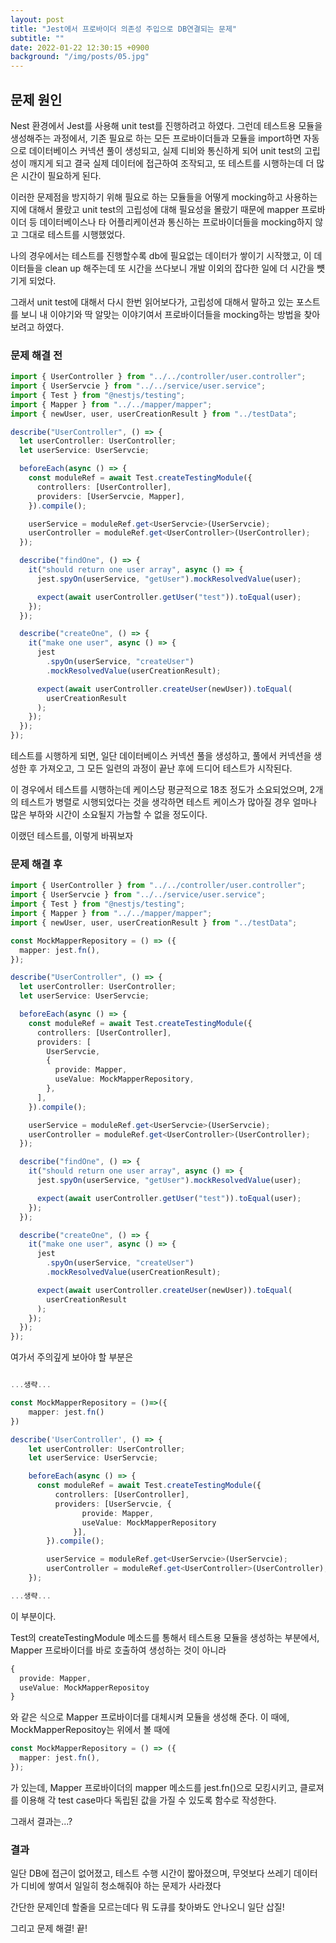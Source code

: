 ```yaml
---
layout: post
title: "Jest에서 프로바이더 의존성 주입으로 DB연결되는 문제"
subtitle: ""
date: 2022-01-22 12:30:15 +0900
background: "/img/posts/05.jpg"
---
```


## 문제 원인

Nest 환경에서 Jest를 사용해 unit test를 진행하려고 하였다.
그런데 테스트용 모듈을 생성해주는 과정에서, 기존 필요로 하는 모든 프로바이더들과 모듈을 import하면 자동으로 데이터베이스 커넥션 풀이 생성되고,
실제 디비와 통신하게 되어 unit test의 고립성이 깨지게 되고 결국 실제 데이터에 접근하여 조작되고, 또 테스트를 시행하는데 더 많은 시간이 필요하게 된다.

이러한 문제점을 방지하기 위해 필요로 하는 모듈들을 어떻게 mocking하고 사용하는지에 대해서 몰랐고 unit test의 고립성에 대해 필요성을 몰랐기 때문에
mapper 프로바이더 등 데이터베이스나 타 어플리케이션과 통신하는 프로바이더들을 mocking하지 않고 그대로 테스트를 시행했었다.

나의 경우에서는 테스트를 진행할수록 db에 필요없는 데이터가 쌓이기 시작했고, 이 데이터들을 clean up 해주는데 또 시간을 쓰다보니 개발 이외의 잡다한 일에 더 시간을 뻇기게 되었다.

그래서 unit test에 대해서 다시 한번 읽어보다가, 고립성에 대해서 말하고 있는 포스트를 보니 내 이야기와 딱 알맞는 이야기여서 프로바이더들을 mocking하는 방법을 찾아보려고 하였다.

### 문제 해결 전

```typescript
import { UserController } from "../../controller/user.controller";
import { UserServcie } from "../../service/user.service";
import { Test } from "@nestjs/testing";
import { Mapper } from "../../mapper/mapper";
import { newUser, user, userCreationResult } from "../testData";

describe("UserController", () => {
  let userController: UserController;
  let userService: UserServcie;

  beforeEach(async () => {
    const moduleRef = await Test.createTestingModule({
      controllers: [UserController],
      providers: [UserServcie, Mapper],
    }).compile();

    userService = moduleRef.get<UserServcie>(UserServcie);
    userController = moduleRef.get<UserController>(UserController);
  });

  describe("findOne", () => {
    it("should return one user array", async () => {
      jest.spyOn(userService, "getUser").mockResolvedValue(user);

      expect(await userController.getUser("test")).toEqual(user);
    });
  });

  describe("createOne", () => {
    it("make one user", async () => {
      jest
        .spyOn(userService, "createUser")
        .mockResolvedValue(userCreationResult);

      expect(await userController.createUser(newUser)).toEqual(
        userCreationResult
      );
    });
  });
});
```

테스트를 시행하게 되면, 일단 데이터베이스 커넥션 풀을 생성하고, 풀에서 커넥션을 생성한 후 가져오고, 그 모든 일련의 과정이 끝난 후에 드디어 테스트가 시작된다.

이 경우에서 테스트를 시행하는데 케이스당 평균적으로 18초 정도가 소요되었으며,
2개의 테스트가 병렬로 시행되었다는 것을 생각하면 테스트 케이스가 많아질 경우 얼마나 많은 부하와 시간이 소요될지 가늠할 수 없을 정도이다.

이랬던 테스트를, 이렇게 바꿔보자

### 문제 해결 후

```typescript
import { UserController } from "../../controller/user.controller";
import { UserServcie } from "../../service/user.service";
import { Test } from "@nestjs/testing";
import { Mapper } from "../../mapper/mapper";
import { newUser, user, userCreationResult } from "../testData";

const MockMapperRepository = () => ({
  mapper: jest.fn(),
});

describe("UserController", () => {
  let userController: UserController;
  let userService: UserServcie;

  beforeEach(async () => {
    const moduleRef = await Test.createTestingModule({
      controllers: [UserController],
      providers: [
        UserServcie,
        {
          provide: Mapper,
          useValue: MockMapperRepository,
        },
      ],
    }).compile();

    userService = moduleRef.get<UserServcie>(UserServcie);
    userController = moduleRef.get<UserController>(UserController);
  });

  describe("findOne", () => {
    it("should return one user array", async () => {
      jest.spyOn(userService, "getUser").mockResolvedValue(user);

      expect(await userController.getUser("test")).toEqual(user);
    });
  });

  describe("createOne", () => {
    it("make one user", async () => {
      jest
        .spyOn(userService, "createUser")
        .mockResolvedValue(userCreationResult);

      expect(await userController.createUser(newUser)).toEqual(
        userCreationResult
      );
    });
  });
});
```

여가서 주의깊게 보아야 할 부분은

```typescript

...생략...

const MockMapperRepository = ()=>({
    mapper: jest.fn()
})

describe('UserController', () => {
    let userController: UserController;
    let userService: UserServcie;

    beforeEach(async () => {
      const moduleRef = await Test.createTestingModule({
          controllers: [UserController],
          providers: [UserServcie, {
      			provide: Mapper,
		      	useValue: MockMapperRepository
		      }],
        }).compile();

        userService = moduleRef.get<UserServcie>(UserServcie);
        userController = moduleRef.get<UserController>(UserController);
    });

...생략...

```

이 부분이다.

Test의 createTestingModule 메소드를 통해서 테스트용 모듈을 생성하는 부분에서, Mapper 프로바이더를 바로 호출하여 생성하는 것이 아니라

```typescript
{
  provide: Mapper,
  useValue: MockMapperRepositoy
}
```

와 같은 식으로 Mapper 프로바이더를 대체시켜 모듈을 생성해 준다.
이 때에, MockMapperRepositoy는 위에서 볼 때에

```typescript
const MockMapperRepository = () => ({
  mapper: jest.fn(),
});
```

가 있는데, Mapper 프로바이더의 mapper 메소드를 jest.fn()으로 모킹시키고, 클로져를 이용해 각 test case마다 독립된 값을 가질 수 있도록 함수로 작성한다.

그래서 결과는...?

### 결과

일단 DB에 접근이 없어졌고, 테스트 수행 시간이 짧아졌으며, 무엇보다 쓰레기 데이터가 디비에 쌓여서 일일히 청소해줘야 하는 문제가 사라졌다

간단한 문제인데 할줄을 모르는데다 뭐 도큐를 찾아봐도 안나오니 일단 삽질!

그리고 문제 해결! 끝!
